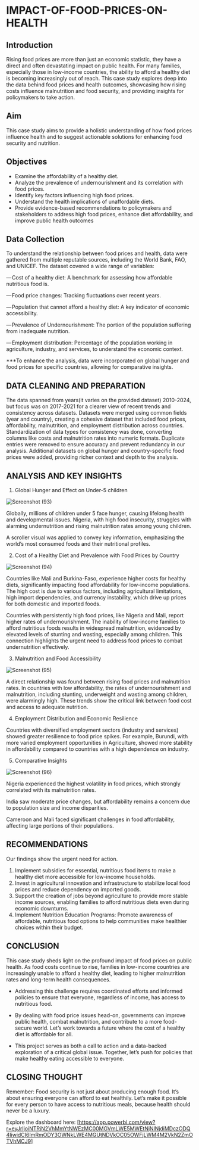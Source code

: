 # IMPACT-OF-FOOD-PRICES-ON-HEALTH

## Introduction

Rising food prices are more than just an economic statistic, they have a direct and often devastating impact on public health. 
For many families, especially those in low-income countries, the ability to afford a healthy diet is becoming increasingly out of reach. This case study explores deep into the data behind food prices and health outcomes, showcasing how rising costs influence malnutrition and food security, and providing insights for policymakers to take action.

## Aim

This case study aims to provide a holistic understanding of how food prices influence health and to suggest actionable solutions for enhancing food security and nutrition.

## Objectives

- Examine the affordability of a healthy diet.
- Analyze the prevalence of undernourishment and its correlation with food prices.
- Identify key factors influencing high food prices.
- Understand the health implications of unaffordable diets.
- Provide evidence-based recommendations to policymakers and stakeholders to address high food prices, enhance diet affordability, and improve public health outcomes

## Data Collection

To understand the relationship between food prices and health, data were gathered from multiple reputable sources, including the World Bank, FAO, and UNICEF. The dataset covered a wide range of variables:

— Cost of a healthy diet: A benchmark for assessing how affordable nutritious food is.

— Food price changes: Tracking fluctuations over recent years.

— Population that cannot afford a healthy diet: A key indicator of economic accessibility.

— Prevalence of Undernourishment: The portion of the population suffering from inadequate nutrition.

— Employment distribution: Percentage of the population working in agriculture, industry, and services, to understand the economic context.

***To enhance the analysis, data were incorporated on global hunger and food prices for specific countries, allowing for comparative insights.

## DATA CLEANING AND PREPARATION

The data spanned from years(it varies on the provided dataset) 2010-2024, but focus was on 2017-2021 for a clearer view of recent trends and consistency across datasets.
Datasets were merged using common fields (year and country), creating a cohesive dataset that included food prices, affordability, malnutrition, and employment distribution across countries.
Standardization of data types for consistency was done, converting columns like costs and malnutrition rates into numeric formats.
Duplicate entries were removed to ensure accuracy and prevent redundancy in our analysis.
Additional datasets on global hunger and country-specific food prices were added, providing richer context and depth to the analysis.

## ANALYSIS AND KEY INSIGHTS

1. Global Hunger and Effect on Under-5 children

![Screenshot (93)](https://github.com/user-attachments/assets/337b2917-e66d-4ff7-b05e-b3ca261857cb)

Globally, millions of children under 5 face hunger, causing lifelong health and developmental issues. Nigeria, with high food insecurity, struggles with alarming undernutrition and rising malnutrition rates among young children.

A scroller visual was applied to convey key information, emphasizing the world’s most consumed foods and their nutritional profiles.

2. Cost of a Healthy Diet and Prevalence with Food Prices by Country

![Screenshot (94)](https://github.com/user-attachments/assets/a3b9b45d-982a-4956-9a56-778228ff38ff)

Countries like Mali and Burkina-Faso, experience higher costs for healthy diets, significantly impacting food affordability for low-income populations. The high cost is due to various factors, including agricultural limitations, high import dependencies, and currency instability, which drive up prices for both domestic and imported foods.

Countries with persistently high food prices, like Nigeria and Mali, report higher rates of undernourishment. The inability of low-income families to afford nutritious foods results in widespread malnutrition, evidenced by elevated levels of stunting and wasting, especially among children. This connection highlights the urgent need to address food prices to combat undernutrition effectively.

3. Malnutrition and Food Accessibility

![Screenshot (95)](https://github.com/user-attachments/assets/6001f143-673b-4acd-8174-185beb437b45)

A direct relationship was found between rising food prices and malnutrition rates. In countries with low affordability, the rates of undernourishment and malnutrition, including stunting, underweight and wasting among children, were alarmingly high. These trends show the critical link between food cost and access to adequate nutrition.

4. Employment Distribution and Economic Resilience

Countries with diversified employment sectors (industry and services) showed greater resilience to food price spikes. For example, Burundi, with more varied employment opportunities in Agriculture, showed more stability in affordability compared to countries with a high dependence on industry.

5. Comparative Insights
   
![Screenshot (96)](https://github.com/user-attachments/assets/7423ad4b-23b9-40f4-abe7-81a1ff814d2d)
 
Nigeria experienced the highest volatility in food prices, which strongly correlated with its malnutrition rates.

India saw moderate price changes, but affordability remains a concern due to population size and income disparities.

Cameroon and Mali faced significant challenges in food affordability, affecting large portions of their populations.

## RECOMMENDATIONS

Our findings show the urgent need for action.

1. Implement subsidies for essential, nutritious food items to make a healthy diet more accessible for low-income households.
2. Invest in agricultural innovation and infrastructure to stabilize local food prices and reduce dependency on imported goods.
3. Support the creation of jobs beyond agriculture to provide more stable income sources, enabling families to afford nutritious diets even during economic downturns.
4. Implement Nutrition Education Programs: Promote awareness of affordable, nutritious food options to help communities make healthier choices within their budget.

## CONCLUSION
This case study sheds light on the profound impact of food prices on public health. As food costs continue to rise, families in low-income countries are increasingly unable to afford a healthy diet, leading to higher malnutrition rates and long-term health consequences.

- Addressing this challenge requires coordinated efforts and informed policies to ensure that everyone, regardless of income, has access to nutritious food.

- By dealing with food price issues head-on, governments can improve public health, combat malnutrition, and contribute to a more food-secure world. Let’s work towards a future where the cost of a healthy diet is affordable for all.

- This project serves as both a call to action and a data-backed exploration of a critical global issue. Together, let’s push for policies that make healthy eating accessible to everyone.

## CLOSING THOUGHT

Remember: Food security is not just about producing enough food. It’s about ensuring everyone can afford to eat healthily. Let’s make it possible for every person to have access to nutritious meals, because health should never be a luxury.

Explore the dashboard here: [https://app.powerbi.com/view?r=eyJrIjoiNTRjN2VhMmYtNWEzMC00MGVmLWE5MWEtNjNlNjdiMDczODQ4IiwidCI6ImRmODY3OWNkLWE4MGUtNDVkOC05OWFjLWM4M2VkN2ZmOTVhMCJ9]
